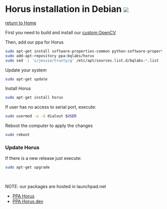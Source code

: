 # Horus installation in Debian ![][debian-logo]

[return to Home](../../README.md)

First you need to build and install our [custom OpenCV](https://github.com/bqlabs/opencv/wiki/Build)

Then, add our ppa for Horus

```bash
sudo apt-get install software-properties-common python-software-properties
sudo add-apt-repository ppa:bqlabs/horus
sudo sed -i 's/jessie/trusty/g' /etc/apt/sources.list.d/bqlabs-*.list
```

Update your system

```bash
sudo apt-get update
```

Install Horus

```bash
sudo apt-get install horus
```

If user has no access to serial port, execute:

```bash
sudo usermod -a -G dialout $USER
```

Reboot the computer to apply the changes

```bash
sudo reboot
```

### Update Horus

If there is a new release just execute:

```bash
sudo apt-get upgrade
```

<br>

NOTE: our packages are hosted in launchpad.net

* [PPA Horus](https://launchpad.net/~bqlabs/+archive/ubuntu/horus/)
* [PPA Horus dev](https://launchpad.net/~bqlabs/+archive/ubuntu/horus-dev/)

[debian-logo]: ../images/debian.png
